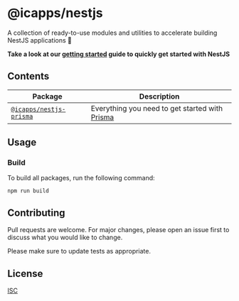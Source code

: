# @icapps/nestjs

A collection of ready-to-use modules and utilities to accelerate building NestJS applications 🚀

**Take a look at our [getting started](docs/getting_started.md) guide to quickly get started with NestJS**

## Contents

| Package                                      | Description                                                             |
| -------------------------------------------- | ----------------------------------------------------------------------- |
| [`@icapps/nestjs-prisma`](./packages/prisma) | Everything you need to get started with [Prisma](https://www.prisma.io) |

## Usage

### Build

To build all packages, run the following command:

```
npm run build
```

## Contributing

Pull requests are welcome. For major changes, please open an issue first
to discuss what you would like to change.

Please make sure to update tests as appropriate.

## License

[ISC](LICENSE.md)
